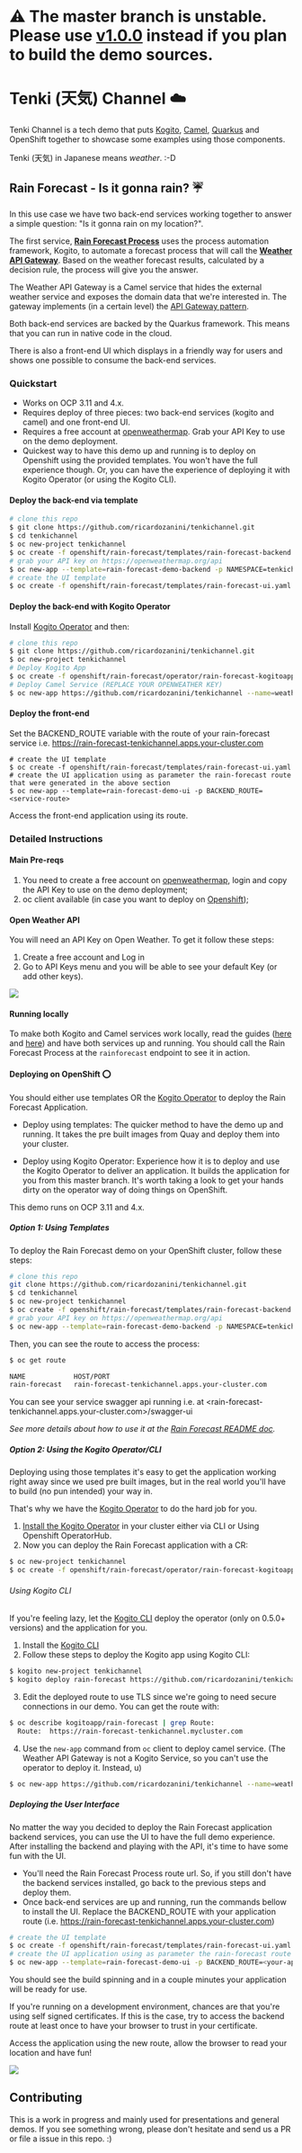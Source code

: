 # :warning: The master branch is unstable. Please use [v1.0.0](https://github.com/ricardozanini/tenkichannel/tree/v1.0.0) instead if you plan to build the demo sources.

# Tenki (天気) Channel :cloud:

Tenki Channel is a tech demo that puts [Kogito](https://kogito.kie.org/), [Camel](https://kogito.kie.org/), [Quarkus](https://kogito.kie.org/) and OpenShift together to showcase some examples using those components.

Tenki (天気) in Japanese means _weather_. :-D


## Rain Forecast - Is it gonna rain? :umbrella:

In this use case we have two back-end services working together to answer a simple question: "Is it gonna rain on my location?".

The first service, [**Rain Forecast Process**](rain-forecast-process) uses the process automation framework, Kogito, to automate a forecast process that will call the [**Weather API Gateway**](weather-api-gateway). Based on the weather forecast results, calculated by a decision rule, the process will give you the answer.

The Weather API Gateway is a Camel service that hides the external weather service and exposes the domain data that we're interested in. The gateway implements (in a certain level) the [API Gateway pattern](https://microservices.io/patterns/apigateway.html).

Both back-end services are backed by the Quarkus framework. This means that you can run in native code in the cloud.

There is also a front-end UI which displays in a friendly way for users and shows one possible to consume the back-end services.

### Quickstart

- Works on OCP 3.11 and 4.x.
- Requires deploy of three pieces: two back-end services (kogito and camel) and one front-end UI.
- Requires a free account at [openweathermap](https://openweathermap.org/api). Grab your API Key to use on the demo deployment.
- Quickest way to have this demo up and running is to deploy on Openshift using the provided templates. You won't have the full experience though. Or, you can have the experience of deploying it with Kogito Operator (or using the Kogito CLI).

#### Deploy the back-end via template

```bash
# clone this repo
$ git clone https://github.com/ricardozanini/tenkichannel.git
$ cd tenkichannel
$ oc new-project tenkichannel
$ oc create -f openshift/rain-forecast/templates/rain-forecast-backend.yaml
# grab your API key on https://openweathermap.org/api
$ oc new-app --template=rain-forecast-demo-backend -p NAMESPACE=tenkichannel -p OPENWEATHER_API_KEY=<your-api-key>
# create the UI template
$ oc create -f openshift/rain-forecast/templates/rain-forecast-ui.yaml
```

#### Deploy the back-end with Kogito Operator

Install [Kogito Operator](https://github.com/kiegroup/kogito-cloud-operator) and then:

```bash
# clone this repo
$ git clone https://github.com/ricardozanini/tenkichannel.git
$ oc new-project tenkichannel
# Deploy Kogito App
$ oc create -f openshift/rain-forecast/operator/rain-forecast-kogitoapp.yaml
# Deploy Camel Service (REPLACE YOUR OPENWEATHER KEY)
$ oc new-app https://github.com/ricardozanini/tenkichannel --name=weather-api-gateway --context-dir=weather-api-gateway -e JAVA_OPTIONS="-Dorg.tenkichannel.weather.api.gateway.openweathermap.api_key=<your_api_key>" --docker-image=docker.io/fabric8/s2i-java:latest-java11 -l forecast=service
```

#### Deploy the front-end

Set the BACKEND_ROUTE variable with the route of your rain-forecast service i.e. https://rain-forecast-tenkichannel.apps.your-cluster.com

```
# create the UI template
$ oc create -f openshift/rain-forecast/templates/rain-forecast-ui.yaml
# create the UI application using as parameter the rain-forecast route that were generated in the above section
$ oc new-app --template=rain-forecast-demo-ui -p BACKEND_ROUTE=<service-route>
```

Access the front-end application using its route. 

### Detailed Instructions

#### Main Pre-reqs

1. You need to create a free account on [openweathermap](https://openweathermap.org/api), login and copy the API Key to use on the demo deployment;
2. oc client available (in case you want to deploy on [Openshift](https://docs.openshift.com/container-platform/4.1/welcome/index.html));

#### Open Weather API

You will need an API Key on Open Weather. To get it follow these steps:
1. Create a free account and Log in
2. Go to API Keys menu and you will be able to see your default Key (or add other keys).

![](docs/img/apikey.png)

#### Running locally

To make both Kogito and Camel services work locally, read the guides ([here](rain-forecast-process) and [here](weather-api-gateway)) and have both services up and running. You should call the Rain Forecast Process at the `rainforecast` endpoint to see it in action. 

#### Deploying on OpenShift ⭕️

You should either use templates OR the [Kogito Operator](https://github.com/kiegroup/kogito-cloud-operator) to deploy the Rain Forecast Application. 

* Deploy using templates: The quicker method to have the demo up and running. It takes the pre built images from Quay and deploy them into your cluster.

* Deploy using Kogito Operator: Experience how it is to deploy and use the Kogito Operator to deliver an application. It builds the application for you from this master branch. It's worth taking a look to get your hands dirty on the operator way of doing things on OpenShift.

This demo runs on OCP 3.11 and 4.x.

##### Option 1: Using Templates

To deploy the Rain Forecast demo on your OpenShift cluster, follow these steps:

```bash
# clone this repo
git clone https://github.com/ricardozanini/tenkichannel.git
$ cd tenkichannel
$ oc new-project tenkichannel
$ oc create -f openshift/rain-forecast/templates/rain-forecast-backend.yaml
# grab your API key on https://openweathermap.org/api
$ oc new-app --template=rain-forecast-demo-backend -p NAMESPACE=tenkichannel -p OPENWEATHER_API_KEY=<your-api-key>
```

Then, you can see the route to access the process:

```bash
$ oc get route

NAME            HOST/PORT                                                           PATH   SERVICES        PORT       TERMINATION   WILDCARD
rain-forecast   rain-forecast-tenkichannel.apps.your-cluster.com                           rain-forecast   8080-tcp    edge         None
```

You can see your service swagger api running i.e. at <rain-forecast-tenkichannel.apps.your-cluster.com>/swagger-ui

_See more details about how to use it at the [Rain Forecast README doc](rain-forecast-process/README.md)._

##### Option 2: Using the Kogito Operator/CLI

Deploying using those templates it's easy to get the application working right away since we used pre built images, but in the real world you'll have to build (no pun intended) your way in.

That's why we have the [Kogito Operator](https://github.com/kiegroup/kogito-cloud-operator) to do the hard job for you. 

1. [Install the Kogito Operator](https://github.com/kiegroup/kogito-cloud-operator#installation) in your cluster either via CLI or Using Openshift OperatorHub.
2. Now you can deploy the Rain Forecast application with a CR:

```bash
$ oc new-project tenkichannel
$ oc create -f openshift/rain-forecast/operator/rain-forecast-kogitoapp.yaml
```

###### Using Kogito CLI

If you're feeling lazy, let the [Kogito CLI](https://github.com/kiegroup/kogito-cloud-operator#kogito-cli) deploy the operator (only on 0.5.0+ versions) and the application for you.

1. Install the [Kogito CLI](https://github.com/kiegroup/kogito-cloud-operator#kogito-cli)
2. Follow these steps to deploy the Kogito app using Kogito CLI:

```bash
$ kogito new-project tenkichannel
$ kogito deploy rain-forecast https://github.com/ricardozanini/tenkichannel --context-dir=rain-forecast-process -e NAMESPACE=tenkichannel -p tenkichannel
```

3. Edit the deployed route to use TLS since we're going to need secure connections in our demo. You can get the route with:

```bash
$ oc describe kogitoapp/rain-forecast | grep Route:
  Route:  https://rain-forecast-tenkichannel.mycluster.com
```

4. Use the `new-app` command from `oc` client to deploy camel service. (The Weather API Gateway is not a Kogito Service, so you can't use the operator to deploy it. Instead, u)

```bash
$ oc new-app https://github.com/ricardozanini/tenkichannel --name=weather-api-gateway --context-dir=weather-api-gateway -e JAVA_OPTIONS="-Dorg.tenkichannel.weather.api.gateway.openweathermap.api_key=<your_api_key>" --docker-image=docker.io/fabric8/s2i-java:latest-java11 -l forecast=service
```

##### Deploying the User Interface

No matter the way you decided to deploy the Rain Forecast application backend services, you can use the UI to have the full demo experience. After installing the backend and playing with the API, it's time to have some fun with the UI. 

- You'll need the Rain Forecast Process route url. So, if you still don't have the backend services installed, go back to the previous steps and deploy them.
- Once back-end services are up and running, run the commands bellow to install the UI. Replace the BACKEND_ROUTE with your application route (i.e. https://rain-forecast-tenkichannel.apps.your-cluster.com)

```bash
# create the UI template
$ oc create -f openshift/rain-forecast/templates/rain-forecast-ui.yaml
# create the UI application using as parameter the rain-forecast route that were generated in the above section
$ oc new-app --template=rain-forecast-demo-ui -p BACKEND_ROUTE=<your-app-route>
```

You should see the build spinning and in a couple minutes your application will be ready for use.

If you're running on a development environment, chances are that you're using self signed certificates. If this is the case, try to access the backend route at least once to have your browser to trust in your certificate.

Access the application using the new route, allow the browser to read your location and have fun!

![](docs/img/rain-forecast-ui-ss.png)

## Contributing

This is a work in progress and mainly used for presentations and general demos. If you see something wrong, please don't hesitate and send us a PR or file a issue in this repo. :)
